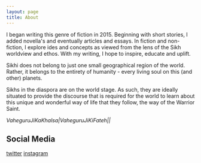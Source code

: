 ```yaml
---
layout: page
title: About
---
```


I began writing this genre of fiction in 2015. Beginning with short stories, I added novella's
and eventually articles and essays. In fiction and non-fiction, I explore ides and concepts as
viewed from the lens of the Sikh worldview and ethos. With my writing, I hope to inspire,
educate and uplift.

Sikhi does not belong to just one small geographical region of the world. Rather, it belongs to
the entirety of humanity - every living soul on this (and other) planets.

Sikhs in the diaspora are on the world stage. As such, they are ideally situated to provide
the discourse that is required for the world to learn about this unique and wonderful way of
life that they follow, the way of the Warrior Saint.

*VaheguruJiKaKhalsa|VaheguruJiKiFateh||*

## Social Media

[twitter](https://www.twitter.com/jsinghbooks)
[instagram](https://www.instagram.com/jsinghbooks)
